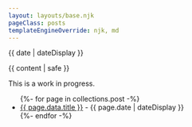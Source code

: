```yaml
---
layout: layouts/base.njk
pageClass: posts
templateEngineOverride: njk, md
---
```


<p class="date tag text-uppercase ">
  <time datetime="{{ date }}">{{ date | dateDisplay }}</time>
</p>
<main>
  {{ content | safe }}
  <div class="footnote">
    <p class="text-gray">
      This is a work in progress.
    </p>
  </div>
  <ul class="listing">
      {%- for page in collections.post -%}
      <li>
      <a href="{{ page.url }}">{{ page.data.title }}</a> -
      <time datetime="{{ page.date }}">{{ page.date | dateDisplay }}</time>
      </li>
      {%- endfor -%}
      </ul>
</main>
